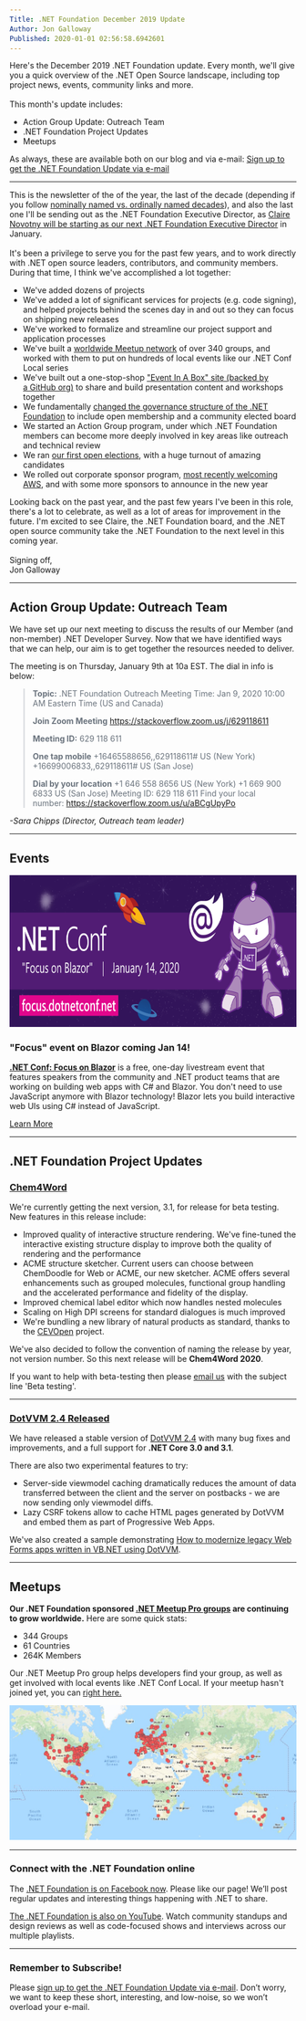 ```yaml
---
Title: .NET Foundation December 2019 Update
Author: Jon Galloway
Published: 2020-01-01 02:56:58.6942601
---
```

<p>Here's the December 2019 .NET Foundation update. Every month, we'll give you a quick overview of the .NET Open Source landscape, including top project news, events, community links and more.<br /><br />This month's update includes:</p>
<ul>
	<li>Action Group Update: Outreach Team</li>
	<li>.NET Foundation Project Updates</li>	
	<li>Meetups</li>
</ul>
<p>As always, these are available both on our blog and via e-mail:&nbsp;<a href="http://eepurl.com/dhL_qb">Sign up to get the .NET Foundation Update via e-mail</a></p><hr />
<p>This is the newsletter of the of the year, the last of the decade (depending if you follow <a href="https://en.wikipedia.org/wiki/Decade" target="_blank">nominally named vs. ordinally named decades</a>), and also the last one I'll be sending out as the .NET Foundation Executive Director, as <a href="blog/2019/12/16/welcoming-claire-novotny-as-the-new-executive-director-of-net-foundation-" target="_blank">Claire Novotny will be starting as our next .NET Foundation Executive Director</a>&nbsp;in January.<br /><br />It's been a privilege to serve you for the past few years, and to work directly with .NET open source leaders, contributors, and community members. During that time, I think we've accomplished a lot together:</p><ul>	<li>We've added dozens of projects</li>	<li>We've added a lot of significant services for projects (e.g. code signing), and helped projects behind the scenes day in and out so they can focus on shipping new releases</li>	<li>We've worked to formalize and streamline&nbsp;our project support and application processes</li>	<li>We've built a <a href="https://www.meetup.com/pro/dotnet/" target="_blank">worldwide Meetup network</a> of over 340 groups, and worked with them to put on hundreds of local events like our&nbsp;.NET Conf Local series</li>	<li>We've built out a one-stop-shop <a href="/community/resources" target="_blank">"Event In A Box" site (backed by a&nbsp;GitHub org)</a> to share and build presentation content and workshops together</li>	<li>We fundamentally <a href="/blog/2018/12/04/announcing-net-foundation-open-membership" target="_blank">changed the governance structure of the .NET Foundation</a> to include open membership and a community&nbsp;elected board</li>	<li>We started an Action Group program, under which .NET Foundation members can become more deeply involved in key areas like outreach and&nbsp;technical review</li>	<li>We ran <a href="/blog/2019/03/28/net-foundation-board-of-directors-election-results" target="_blank">our first open elections</a>, with a huge turnout of amazing candidates</li>	<li>We rolled out corporate sponsor program, <a href="/blog/2019/09/23/welcoming-aws" target="_blank">most recently welcoming AWS</a>, and with some more sponsors to announce in the new year</li></ul><p>Looking back on the past year, and the past few years I've been in this role, there's a lot to celebrate, as well as a lot of areas for improvement in the future. I'm excited to see Claire, the .NET Foundation board, and the .NET open source community take the .NET Foundation to the next level in this coming year.<br /><br />Signing off,<br />Jon Galloway</p><hr /><h2>Action Group Update: Outreach Team</h2><p>We have set up our next meeting to discuss the results of our Member (and non-member) .NET Developer Survey. Now that we have identified ways that we can help, our aim is to get together the resources needed to deliver.</p><p>The meeting is on Thursday, January 9th at 10a EST. The dial in info is below:</p><blockquote style="padding:0 1em; color:#6a737d; border-left: .25em solid #dfe2e5;"><p><strong>Topic:</strong> .NET Foundation Outreach Meeting Time: Jan 9, 2020 10:00 AM Eastern Time (US and Canada)</p><p><strong>Join Zoom Meeting</strong>&nbsp;<a href="https://stackoverflow.zoom.us/j/629118611" rel="nofollow">https://stackoverflow.zoom.us/j/629118611</a></p><p><strong>Meeting ID:</strong> 629 118 611</p><p><strong>One tap mobile</strong> +16465588656,,629118611# US (New York) +16699006833,,629118611# US (San Jose)</p><p><strong>Dial by your location</strong> +1 646 558 8656 US (New York) +1 669 900 6833 US (San Jose) Meeting ID: 629 118 611 Find your local number:&nbsp;<a href="https://stackoverflow.zoom.us/u/aBCgUpyPo" rel="nofollow">https://stackoverflow.zoom.us/u/aBCgUpyPo</a></p></blockquote><p><em>-Sara Chipps (Director, Outreach team leader)</em></p><hr /><h2>Events</h2><p><a href="https://focus.dotnetconf.net/?utm_source=dnfnewsletter" target="_blank"><img alt="" data-file-id="4953121" height="266" src="assets/posts/e7edfe68-09d6-4713-a3e4-3a403d92fb48.png" width="800" /></a></p><h3>"Focus" event on Blazor coming Jan 14!</h3><p><strong><a href="https://focus.dotnetconf.net/?utm_source=parentsite">.NET Conf: Focus on Blazor</a></strong>&nbsp;is a free, one-day livestream event that features speakers from the community and .NET product teams that are working on building web apps with C# and Blazor. You don't need to use JavaScript anymore with Blazor technology! Blazor lets you build interactive web UIs using C# instead of JavaScript.</p><p class="mx-auto"><a class="site-button site-button--pink" href="https://focus.dotnetconf.net/?utm_source=dnfnewsletter">Learn More</a></p><hr /><h2>.NET Foundation Project Updates</h2><h3><a href="https://www.chem4word.co.uk/" rel="nofollow">Chem4Word</a></h3><p>We're currently getting the next version, 3.1, for release for beta testing. New features in this release include:</p><ul>	<li>Improved quality of interactive structure rendering. We've fine-tuned the interactive existing structure display to improve both the quality of rendering and the performance</li>	<li>ACME structure sketcher. Current users can choose between ChemDoodle for Web or ACME, our new sketcher. ACME offers several enhancements such as grouped molecules, functional group handling and the accelerated performance and fidelity of the display.</li>	<li>Improved chemical label editor which now handles nested molecules</li>	<li>Scaling on High DPI screens for standard dialogues is much improved</li>	<li>We're bundling a new library of natural products as standard, thanks to the&nbsp;<a href="https://github.com/petermr/CEVOpen">CEVOpen</a>&nbsp;project.</li></ul><p>We've also decided to follow the convention of naming the release by year, not version number. So this next release will be&nbsp;<strong>Chem4Word 2020</strong>.</p><p>If you want to help with beta-testing then please&nbsp;<a href="mailto:info@chem4word.co.uk">email us</a>&nbsp;with the subject line 'Beta testing'.</p><hr /><h3><a href="https://www.dotvvm.com/blog/66/Released-DotVVM-2-4" rel="nofollow">DotVVM 2.4 Released</a></h3><p>We have released a stable version of&nbsp;<a href="https://github.com/riganti/dotvvm">DotVVM 2.4</a>&nbsp;with many bug fixes and improvements, and a full support for&nbsp;<strong>.NET Core 3.0 and 3.1</strong>.</p><p>There are also two experimental features to try:</p><ul>	<li>Server-side viewmodel caching dramatically reduces the amount of data transferred between the client and the server on postbacks - we are now sending only viewmodel diffs.</li>	<li>Lazy CSRF tokens allow to cache HTML pages generated by DotVVM and embed them as part of Progressive Web Apps.</li></ul><p>We've also created a sample demonstrating&nbsp;<a href="https://github.com/riganti/dotvvm-samples-webforms-migration-vbnet">How to modernize legacy Web Forms apps written in VB.NET using DotVVM</a>.</p><hr /><h2>Meetups</h2><p><strong>Our .NET Foundation sponsored&nbsp;<a href="https://www.meetup.com/pro/dotnet" target="_blank">.NET Meetup Pro groups</a>&nbsp;are continuing to grow worldwide.</strong>&nbsp;Here are some quick stats:</p><ul>	<li>344&nbsp;Groups</li>	<li>61&nbsp;Countries</li>	<li>264K Members</li></ul><p>Our .NET Meetup Pro group helps developers find your group, as well as get involved with local events like .NET Conf Local. If your meetup hasn't joined yet, you can&nbsp;<a href="https://aka.ms/add-dotnet-meetup">right here.</a></p><p><img src="assets/posts/31e83145-c125-4696-95ca-ec8f84d56ce2.jpg" /></p><hr /><h3>Connect with the .NET Foundation online</h3><p>The&nbsp;<a href="https://www.facebook.com/dotnetfoundation/">.NET Foundation is on Facebook now</a>. Please like our page! We’ll post regular updates and interesting things happening with .NET to share.</p><p><a href="https://www.youtube.com/NETFoundation">The .NET Foundation is also on YouTube</a>. Watch community standups and design reviews as well as code-focused shows and interviews across our multiple playlists.</p><hr /><h3>Remember to Subscribe!</h3><p>Please&nbsp;<a href="http://eepurl.com/dhL_qb">sign up to get the .NET Foundation Update via e-mail</a>. Don’t worry, we want to keep these short, interesting, and low-noise, so we won’t overload your e-mail.</p>
